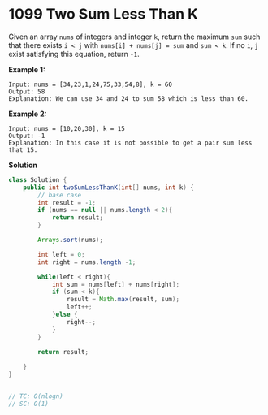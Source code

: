 # 1099 Two Sum Less Than K

Given an array `nums` of integers and integer `k`, return the maximum `sum` such that there exists `i < j` with `nums[i] + nums[j] = sum` and `sum < k`. If no `i`, `j` exist satisfying this equation, return `-1`.

 

**Example 1:**

```
Input: nums = [34,23,1,24,75,33,54,8], k = 60
Output: 58
Explanation: We can use 34 and 24 to sum 58 which is less than 60.
```

**Example 2:**

```
Input: nums = [10,20,30], k = 15
Output: -1
Explanation: In this case it is not possible to get a pair sum less that 15.
```



**Solution**

```java
class Solution {
    public int twoSumLessThanK(int[] nums, int k) {
        // base case
        int result = -1;
        if (nums == null || nums.length < 2){
            return result;
        }

        Arrays.sort(nums);

        int left = 0;
        int right = nums.length -1;

        while(left < right){
            int sum = nums[left] + nums[right];
            if (sum < k){
                result = Math.max(result, sum);
                left++;
            }else {
                right--;
            }
        }

        return result;
        
    }
}


// TC: O(nlogn)
// SC: O(1)
```

